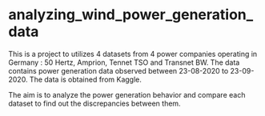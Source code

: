 # analyzing_wind_power_generation_data

This is a project to utilizes 4 datasets from 4 power companies operating in Germany : 50 Hertz, Amprion, Tennet TSO and Transnet BW. The data contains power generation data observed between 23-08-2020 to 23-09-2020. The data is obtained from Kaggle. 

The aim is to analyze the power generation behavior and compare each dataset to find out the discrepancies between them.
